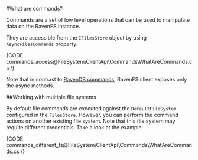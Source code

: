 #What are commands?

Commands are a set of low level operations that can be used to manipulate data on the RavenFS instance.

They are accessible from the `IFilesStore` object by using `AsyncFilesCommands` property:

{CODE commands_access@FileSystem\ClientApi\Commands\WhatAreCommands.cs /}

Note that in contrast to [RavenDB commands](../../../client-api/commands/what-are-commands), RavenFS client exposes only the async methods.

##Working with multiple file systems

By default file commands are executed against the `DefaultFileSystem` configured in the `FilesStore`. However, you can perform the command actions on another existing file system. Note that this file system may requite different credentials. Take a look at the example:

{CODE commands_different_fs@FileSystem\ClientApi\Commands\WhatAreCommands.cs /}

